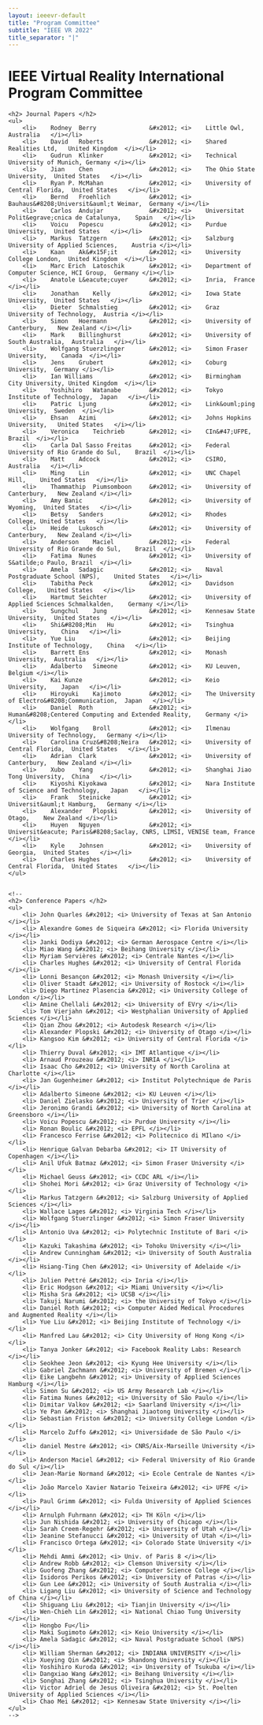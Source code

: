 ```yaml
---
layout: ieeevr-default
title: "Program Committee"
subtitle: "IEEE VR 2022"
title_separator: "|"
---
```


<div>
    <h1> IEEE Virtual Reality International Program Committee </h1>

    <h2> Journal Papers </h2>
    <ul>
        <li>	Rodney	Berry	            &#x2012; <i>	Little Owl,	Australia	</i></li>
        <li>	David	Roberts	            &#x2012; <i>	Shared Realities Ltd,	United Kingdom	</i></li>
        <li>	Gudrun	Klinker	            &#x2012; <i>	Technical University of Munich,	Germany	</i></li>
        <li>	Jian	Chen	            &#x2012; <i>	The Ohio State University,	United States	</i></li>
        <li>	Ryan P.	McMahan     	    &#x2012; <i>	University of Central Florida,	United States	</i></li>
        <li>	Bernd	Froehlich	        &#x2012; <i>	Bauhaus&#8208;Universit&auml;t Weimar,	Germany	</i></li>
        <li>	Carlos	Andujar	            &#x2012; <i>	Universitat Polit&egrave;cnica de Catalunya,	Spain	</i></li>
        <li>	Voicu	Popescu	            &#x2012; <i>	Purdue University,	United States	</i></li>
        <li>	Markus	Tatzgern	        &#x2012; <i>	Salzburg University of Applied Sciences,	Austria	</i></li>
        <li>	Kaan	Ak&#x15F;it	        &#x2012; <i>	University College London,	United Kingdom	</i></li>
        <li>	Marc Erich	Latoschik	    &#x2012; <i>	Department of Computer Science, HCI Group,	Germany	</i></li>
        <li>	Anatole	L&eacute;cuyer	    &#x2012; <i>	Inria,	France	</i></li>
        <li>	Jonathan	Kelly	        &#x2012; <i>	Iowa State University,	United States	</i></li>
        <li>	Dieter	Schmalstieg	        &#x2012; <i>	Graz University of Technology,	Austria	</i></li>
        <li>	Simon	Hoermann	        &#x2012; <i>	University of Canterbury,	New Zealand	</i></li>
        <li>	Mark	Billinghurst	    &#x2012; <i>	University of South Australia,	Australia	</i></li>
        <li>	Wolfgang Stuerzlinger	    &#x2012; <i>	Simon Fraser University,	Canada	</i></li>
        <li>	Jens	Grubert 	        &#x2012; <i>	Coburg University,	Germany	</i></li>
        <li>	Ian	Williams	            &#x2012; <i>	Birmingham City University,	United Kingdom	</i></li>
        <li>	Yoshihiro	Watanabe	    &#x2012; <i>	Tokyo Institute of Technology,	Japan	</i></li>
        <li>	Patric	Ljung	            &#x2012; <i>	Link&ouml;ping University,	Sweden	</i></li>
        <li>	Ehsan	Azimi	            &#x2012; <i>	Johns Hopkins University,	United States	</i></li>
        <li>	Veronica	Teichrieb	    &#x2012; <i>	CIn&#47;UFPE,	Brazil	</i></li>
        <li>	Carla Dal Sasso Freitas	    &#x2012; <i>	Federal University of Rio Grande do Sul,	Brazil	</i></li>
        <li>	Matt	Adcock	            &#x2012; <i>	CSIRO,	Australia	</i></li>
        <li>	Ming	Lin	                &#x2012; <i>	UNC Chapel Hill,	United States	</i></li>
        <li>	Thammathip	Piumsomboon	    &#x2012; <i>	University of Canterbury,	New Zealand	</i></li>
        <li>	Amy	Banic	                &#x2012; <i>	University of Wyoming,	United States	</i></li>
        <li>	Betsy	Sanders	            &#x2012; <i>	Rhodes College,	United States	</i></li>
        <li>	Heide	Lukosch	            &#x2012; <i>	University of Canterbury,	New Zealand	</i></li>
        <li>	Anderson	Maciel	        &#x2012; <i>	Federal University of Rio Grande do Sul,	Brazil	</i></li>
        <li>	Fatima	Nunes	            &#x2012; <i>	University of S&atilde;o Paulo,	Brazil	</i></li>
        <li>	Amela	Sadagic	            &#x2012; <i>	Naval Postgraduate School (NPS),	United States	</i></li>
        <li>	Tabitha	Peck	            &#x2012; <i>	Davidson College,	United States	</i></li>
        <li>	Hartmut	Seichter	        &#x2012; <i>	University of Applied Sciences Schmalkalden,	Germany	</i></li>
        <li>	Sungchul	Jung	        &#x2012; <i>	Kennesaw State University,	United States	</i></li>
        <li>	Shi&#8208;Min	Hu	        &#x2012; <i>	Tsinghua University,	China	</i></li>
        <li>	Yue	Liu	                    &#x2012; <i>	Beijing Institute of Technology,	China	</i></li>
        <li>	Barrett	Ens	                &#x2012; <i>	Monash University,	Australia	</i></li>
        <li>	Adalberto	Simeone	        &#x2012; <i>	KU Leuven,	Belgium	</i></li>
        <li>	Kai	Kunze	                &#x2012; <i>	Keio University,	Japan	</i></li>
        <li>	Hiroyuki	Kajimoto	    &#x2012; <i>	The University of Electro&#8208;Communication,	Japan	</i></li>
        <li>	Daniel	Roth	            &#x2012; <i>	Human&#8208;Centered Computing and Extended Reality,	Germany	</i></li>
        <li>	Wolfgang	Broll	        &#x2012; <i>	Ilmenau University of Technology,	Germany	</i></li>
        <li>	Carolina Cruz&#8208;Neira	&#x2012; <i>	University of Central Florida,	United States	</i></li>
        <li>	Adrian	Clark	            &#x2012; <i>	University of Canterbury,	New Zealand	</i></li>
        <li>	Xubo	Yang	            &#x2012; <i>	Shanghai Jiao Tong University,	China	</i></li>
        <li>	Kiyoshi	Kiyokawa	        &#x2012; <i>	Nara Institute of Science and Technology,	Japan	</i></li>
        <li>	Frank	Steinicke	        &#x2012; <i>	Universit&auml;t Hamburg,	Germany	</i></li>
        <li>	Alexander	Plopski	        &#x2012; <i>	University of Otago,	New Zealand	</i></li>
        <li>	Huyen	Nguyen	            &#x2012; <i>	Universit&eacute; Paris&#8208;Saclay, CNRS, LIMSI, VENISE team,	France	</i></li>
        <li>	Kyle	Johnsen	            &#x2012; <i>	University of Georgia,	United States	</i></li>
        <li>	Charles	Hughes	            &#x2012; <i>	University of Central Florida,	United States	</i></li>
    </ul>


    <!--
    <h2> Conference Papers </h2>
    <ul>
        <li> John Quarles &#x2012; <i> University of Texas at San Antonio </i></li>
        <li> Alexandre Gomes de Siqueira &#x2012; <i> Florida University </i></li>
        <li> Janki Dodiya &#x2012; <i> German Aerospace Centre </i></li>
        <li> Miao Wang &#x2012; <i> Beihang University </i></li>
        <li> Myriam Servières &#x2012; <i> Centrale Nantes </i></li>
        <li> Charles Hughes &#x2012; <i> University of Central Florida </i></li>
        <li> Lonni Besançon &#x2012; <i> Monash University </i></li>
        <li> Oliver Staadt &#x2012; <i> University of Rostock </i></li>
        <li> Diego Martinez Plasencia &#x2012; <i> University College of London </i></li>
        <li> Amine Chellali &#x2012; <i> University of EVry </i></li>
        <li> Tom Vierjahn &#x2012; <i> Westphalian University of Applied Sciences </i></li>
        <li> Qian Zhou &#x2012; <i> Autodesk Research </i></li>
        <li> Alexander Plopski &#x2012; <i> University of Otago </i></li>
        <li> Kangsoo Kim &#x2012; <i> University of Central Florida </i></li>
        <li> Thierry Duval &#x2012; <i> IMT Atlantique </i></li>
        <li> Arnaud Prouzeau &#x2012; <i> INRIA </i></li>
        <li> Isaac Cho &#x2012; <i> University of North Carolina at Charlotte </i></li>
        <li> Jan Gugenheimer &#x2012; <i> Institut Polytechnique de Paris </i></li>
        <li> Adalberto Simeone &#x2012; <i> KU Leuven </i></li>
        <li> Daniel Zielasko &#x2012; <i> University of Trier </i></li>
        <li> Jeronimo Grandi &#x2012; <i> University of North Carolina at Greensboro </i></li>
        <li> Voicu Popescu &#x2012; <i> Purdue University </i></li>
        <li> Ronan Boulic &#x2012; <i> EPFL </i></li>
        <li> Francesco Ferrise &#x2012; <i> Politecnico di MIlano </i></li>
        <li> Henrique Galvan Debarba &#x2012; <i> IT University of Copenhagen </i></li>
        <li> Anil Ufuk Batmaz &#x2012; <i> Simon Fraser University </i></li>
        <li> Michael Geuss &#x2012; <i> CCDC ARL </i></li>
        <li> Shohei Mori &#x2012; <i> Graz University of Technology </i></li>
        <li> Markus Tatzgern &#x2012; <i> Salzburg University of Applied Sciences </i></li>
        <li> Wallace Lages &#x2012; <i> Virginia Tech </i></li>
        <li> Wolfgang Stuerzlinger &#x2012; <i> Simon Fraser University </i></li>
        <li> Antonio Uva &#x2012; <i> Polytechnic Institute of Bari </i></li>
        <li> Kazuki Takashima &#x2012; <i> Tohoku University </i></li>
        <li> Andrew Cunningham &#x2012; <i> University of South Australia </i></li>
        <li> Hsiang-Ting Chen &#x2012; <i> University of Adelaide </i></li>
        <li> Julien Pettré &#x2012; <i> Inria </i></li>
        <li> Eric Hodgson &#x2012; <i> Miami University </i></li>
        <li> Misha Sra &#x2012; <i> UCSB </i></li>
        <li> Takuji Narumi &#x2012; <i> the University of Tokyo </i></li>
        <li> Daniel Roth &#x2012; <i> Computer Aided Medical Procedures and Augmented Reality </i></li>
        <li> Yue Liu &#x2012; <i> Beijing Institute of Technology </i></li>
        <li> Manfred Lau &#x2012; <i> City University of Hong Kong </i></li>
        <li> Tanya Jonker &#x2012; <i> Facebook Reality Labs: Research </i></li>
        <li> Seokhee Jeon &#x2012; <i> Kyung Hee University </i></li>
        <li> Gabriel Zachmann &#x2012; <i> University of Bremen </i></li>
        <li> Eike Langbehn &#x2012; <i> University of Applied Sciences Hamburg </i></li>
        <li> Simon Su &#x2012; <i> US Army Research Lab </i></li>
        <li> Fatima Nunes &#x2012; <i> University of São Paulo </i></li>
        <li> Dimitar Valkov &#x2012; <i> Saarland University </i></li>
        <li> Ye Pan &#x2012; <i> Shanghai Jiaotong University </i></li>
        <li> Sebastian Friston &#x2012; <i> University College London </i></li>
        <li> Marcelo Zuffo &#x2012; <i> Universidade de São Paulo </i></li>
        <li> daniel Mestre &#x2012; <i> CNRS/Aix-Marseille University </i></li>
        <li> Anderson Maciel &#x2012; <i> Federal University of Rio Grande do Sul </i></li>
        <li> Jean-Marie Normand &#x2012; <i> Ecole Centrale de Nantes </i></li>
        <li> João Marcelo Xavier Natario Teixeira &#x2012; <i> UFPE </i></li>
        <li> Paul Grimm &#x2012; <i> Fulda University of Applied Sciences </i></li>
        <li> Arnulph Fuhrmann &#x2012; <i> TH Köln </i></li>
        <li> Jun Nishida &#x2012; <i> University of Chicago </i></li>
        <li> Sarah Creem-Regehr &#x2012; <i> University of Utah </i></li>
        <li> Jeanine Stefanucci &#x2012; <i> University of Utah </i></li>
        <li> Francisco Ortega &#x2012; <i> Colorado State University </i></li>
        <li> Mehdi Ammi &#x2012; <i> Univ. of Paris 8 </i></li>
        <li> Andrew Robb &#x2012; <i> Clemson University </i></li>
        <li> Guofeng Zhang &#x2012; <i> Computer Science College </i></li>
        <li> Isidoros Perikos &#x2012; <i> University of Patras </i></li>
        <li> Gun Lee &#x2012; <i> University of South Australia </i></li>
        <li> Ligang Liu &#x2012; <i> University of Science and Technology of China </i></li>
        <li> Shiguang Liu &#x2012; <i> Tianjin University </i></li>
        <li> Wen-Chieh Lin &#x2012; <i> National Chiao Tung University </i></li>
        <li> Hongbo Fu</li>
        <li> Maki Sugimoto &#x2012; <i> Keio University </i></li>
        <li> Amela Sadagic &#x2012; <i> Naval Postgraduate School (NPS) </i></li>
        <li> William Sherman &#x2012; <i> INDIANA UNIVERSITY </i></li>
        <li> Xueying Qin &#x2012; <i> Shandong University </i></li>
        <li> Yoshihiro Kuroda &#x2012; <i> University of Tsukuba </i></li>
        <li> Dangxiao Wang &#x2012; <i> Beihang University </i></li>
        <li> Songhai Zhang &#x2012; <i> Tsinghua University </i></li>
        <li> Victor Adriel de Jesus Oliveira &#x2012; <i> St. Poelten University of Applied Sciences </i></li>
        <li> Chao Mei &#x2012; <i> Kennesaw State University </i></li>
    </ul>
    -->
</div>
